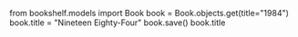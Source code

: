 ﻿from bookshelf.models import Book
book = Book.objects.get(title="1984")
book.title = "Nineteen Eighty-Four"
book.save()
book.title
